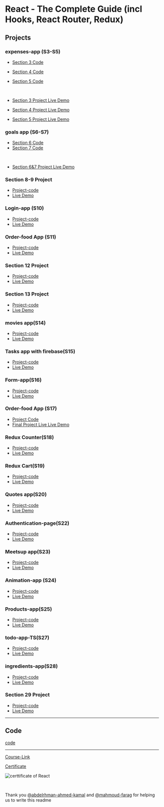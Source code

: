# React - The Complete Guide (incl Hooks, React Router, Redux)

## Projects

### expenses-app (S3-S5)

- [Section 3 Code](./Projects/Expenses-app/S03-project)
- [Section 4 Code](./Projects/Expenses-app/S04-project/)
- [Section 5 Code](./Projects/Expenses-app/S05-project/)

  <br/>

- [Section 3 Project Live Demo](https://secotion3react.netlify.app/)
- [Section 4 Project Live Demo](https://secction4react.netlify.app/)
- [Section 5 Project Live Demo](https://secction5react.netlify.app/)

### goals app (S6-S7)

- [Section 6 Code](./Projects/goals-app/S06-project/)
- [Section 7 Code](./Projects/goals-app/S07-project/)

<br/>

- [Section 6&7 Project Live Demo](https://section6reactmosaid.netlify.app/)


### Section 8-9 Project

- [Project-code](./Projects/section-8-9-project)
- [Live Demo](https://section8-9.netlify.app/)

### Login-app (S10)

- [Project-code](./Projects/Login-app-s10/)
- [Live Demo](https://section10reactmosaid.netlify.app/)

### Order-food App (S11)

- [Project-code](./Projects/order-food-app/S11-project/)
- [Live Demo](https://section11reactmosaid.netlify.app/)

### Section 12 Project

- [Project-code](./Projects/S12-project)
- [Live Demo](https://section12reactmosaid.netlify.app/)
 
### Section 13 Project

- [Project-code](./Projects/S13-project)
- [Live Demo](https://section13reactmosaid.netlify.app/)

### movies app(S14)

- [Project-code](./Projects/movies-app)
- [Live Demo](https://section14.netlify.app/)

### Tasks app with firebase(S15)

- [Project-code](./Projects/task-app-firbase/)
- [Live Demo](https://section15.netlify.app/)

### Form-app(S16)

- [Project-code](./Projects/form-app)
- [Live Demo](https://section16.netlify.app/)

### Order-food App (S17)

- [Project Code](./Projects/order-food-app/S17-project/)
- [Final Project Live Live Demo](https://section17.netlify.app/)

### Redux Counter(S18)

- [Project-code](./Projects/redux-counter)
- [Live Demo](https://section18mohamed.netlify.app/)

### Redux Cart(S19)

- [Project-code](./Projects/redux-cart)
- [Live Demo](https://react-section19.netlify.app/)

### Quotes app(S20)

- [Project-code](./Projects/quotes-app)
- [Live Demo](https://section20.netlify.app/)

### Authentication-page(S22)

- [Project-code](./Projects/Authentication-page)
- [Live Demo](https://section22.netlify.app/)

### Meetsup app(S23)

- [Project-code](./Projects/meetsup-app)
- [Live Demo](https://nextjs-react-course-lrcyp8q9w-m2001said.vercel.app/)

### Animation-app (S24)

- [Project-code](./Projects/animation-app)
- [Live Demo](https://section24.netlify.app/)

### Products-app(S25)

- [Project-code](./Projects/Products-app)
- [Live Demo](https://section25.netlify.app/)

### todo-app-TS(S27)

- [Project-code](./Projects/todo-app-TS)
- [Live Demo]()

### ingredients-app(S28)

- [Project-code](./Projects/ingredients-app/)
- [Live Demo](https://section28.netlify.app/)

### Section 29 Project

- [Project-code](./Projects/Section-29/)
- [Live Demo](https://section29.netlify.app/)

---

## Code

[code](Code)

---

[Course-Link](https://www.udemy.com/course/react-the-complete-guide-incl-redux/)<br>

[Certificate](https://www.udemy.com/certificate/UC-254201f2-818f-4ef6-9e7e-0b76af90c907/)

![certtificate of React](https://user-images.githubusercontent.com/91760639/187243058-b3be26e8-0d90-436c-860c-093a63033747.jpg)

<br>

Thank you [@abdelrhman-ahmed-kamal](https://github.com/Abdelrhman-ahmed-kamal) and [@mahmoud-farag](https://github.com/mahmoud-farag) for helping us to write this readme
